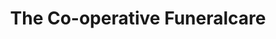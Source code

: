 ---
title: "The Co-operative Funeralcare"
url: /beverley/the-co-operative-funeralcare/
shop: Bestattungen
---